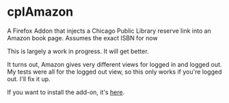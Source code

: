 # cplAmazon

A Firefox Addon that injects a Chicago Public Library reserve link
into an Amazon book page. Assumes the exact ISBN for now

This is largely a work in progress. It will get better.

It turns out, Amazon gives very different views for logged in and
logged out. My tests were all for the logged out view, so this only
works if you're logged out. I'll fix it up.

If you want to install the add-on, it's <a
href="http://cmcavoy.github.io/cplAmazon/cplamazon.xpi">here</a>.
